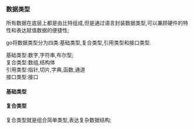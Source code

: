 ### 数据类型 ###

所有数据在底层上都是由比特组成,但是通过语言封装数据类型,可以兼顾硬件的特性和表达赋值数据的便捷性;

go将数据类型分为四类:基础类型,复合类型,引用类型和接口类型.

基础类型:数字,字符串,布尔型;    
复合类型:数组,结构体     
引用类型:指针,切片,字典,函数,通道    
接口类型:接口

#### 基础类型 ####



#### 复合类型 ####

复合类型就是组合简单类型,表达复杂数据结构;




















